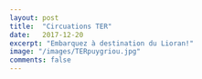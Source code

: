 ```yaml
---
layout: post
title:  "Circuations TER"
date:   2017-12-20
excerpt: "Embarquez à destination du Lioran!"
image: "/images/TERpuygriou.jpg"
comments: false
---
```

